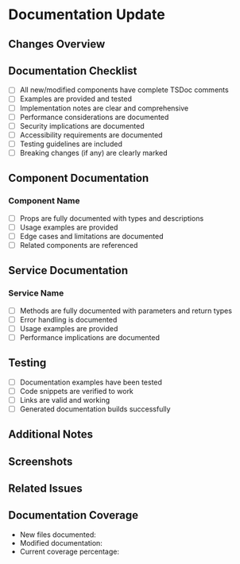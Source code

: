 # Documentation Update

## Changes Overview
<!-- Provide a brief overview of the documentation changes -->

## Documentation Checklist
- [ ] All new/modified components have complete TSDoc comments
- [ ] Examples are provided and tested
- [ ] Implementation notes are clear and comprehensive
- [ ] Performance considerations are documented
- [ ] Security implications are documented
- [ ] Accessibility requirements are documented
- [ ] Testing guidelines are included
- [ ] Breaking changes (if any) are clearly marked

## Component Documentation
<!-- For each component affected -->
### Component Name
- [ ] Props are fully documented with types and descriptions
- [ ] Usage examples are provided
- [ ] Edge cases and limitations are documented
- [ ] Related components are referenced

## Service Documentation
<!-- For each service affected -->
### Service Name
- [ ] Methods are fully documented with parameters and return types
- [ ] Error handling is documented
- [ ] Usage examples are provided
- [ ] Performance implications are documented

## Testing
- [ ] Documentation examples have been tested
- [ ] Code snippets are verified to work
- [ ] Links are valid and working
- [ ] Generated documentation builds successfully

## Additional Notes
<!-- Any additional information that reviewers should know -->

## Screenshots
<!-- If applicable, add screenshots of the documentation changes -->

## Related Issues
<!-- Link to any related issues -->

## Documentation Coverage
<!-- Summary of documentation coverage changes -->
- New files documented:
- Modified documentation:
- Current coverage percentage:
